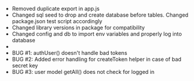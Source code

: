 - Removed duplicate export in app.js
- Changed sql seed to drop and create database before tables. Changed package.json test script accordingly
- Changed library versions in package for compatibility
- Changed config and db to import env variables and properly log into database
- 
- BUG #1: authUser() doesn't handle bad tokens
- BUG #2: Added error handling for createToken helper in case of bad secret key
- BUG #3: user model getAll() does not check for logged in